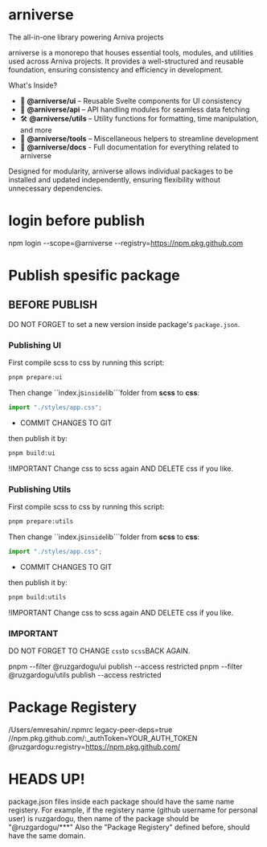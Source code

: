 # arniverse

The all-in-one library powering Arniva projects

arniverse is a monorepo that houses essential tools, modules, and utilities used across Arniva projects. It provides a well-structured and reusable foundation, ensuring consistency and efficiency in development.

What's Inside?

- 🚀 **@arniverse/ui** – Reusable Svelte components for UI consistency
- 🔗 **@arniverse/api** – API handling modules for seamless data fetching
- 🛠 **@arniverse/utils** – Utility functions for formatting, time manipulation, and more
- 🎯 **@arniverse/tools** – Miscellaneous helpers to streamline development
- 📖 **@arniverse/docs** - Full documentation for everything related to arniverse

Designed for modularity, arniverse allows individual packages to be installed and updated independently, ensuring flexibility without unnecessary dependencies.

# login before publish

npm login --scope=@arniverse --registry=https://npm.pkg.github.com

# Publish spesific package

## BEFORE PUBLISH

DO NOT FORGET to set a new version inside package's `package.json`.

### Publishing UI

First compile scss to css by running this script:

```bash
pnpm prepare:ui
```

Then change ``ìndex.js`inside`lib```folder from **scss** to **css**:

```javascript
import "./styles/app.css";
```

- COMMIT CHANGES TO GIT

then publish it by:

```bash
pnpm build:ui
```

!IMPORTANT Change css to scss again
AND DELETE css if you like.

### Publishing Utils

First compile scss to css by running this script:

```bash
pnpm prepare:utils
```

Then change ``ìndex.js`inside`lib```folder from **scss** to **css**:

```javascript
import "./styles/app.css";
```
- COMMIT CHANGES TO GIT

then publish it by:

```bash
pnpm build:utils
```

!IMPORTANT Change css to scss again
AND DELETE css if you like.

### IMPORTANT

DO NOT FORGET TO CHANGE `css`to `scss`BACK AGAIN.

pnpm --filter @ruzgardogu/ui publish --access restricted
pnpm --filter @ruzgardogu/utils publish --access restricted

# Package Registery

/Users/emresahin/.npmrc
legacy-peer-deps=true
//npm.pkg.github.com/:\_authToken=YOUR_AUTH_TOKEN
@ruzgardogu:registry=https://npm.pkg.github.com/

# HEADS UP!

package.json files inside each package should have the same name registery.
For example, if the registery name (github username for personal user) is ruzgardogu, then name of the package should be "@ruzgardogu/\*\*\*"
Also the "Package Registery" defined before, should have the same domain.
